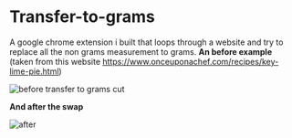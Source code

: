 # Transfer-to-grams
A google chrome extension i built that loops through a website and try to replace all the non grams measurement to grams.
**An before example** (taken from this website https://www.onceuponachef.com/recipes/key-lime-pie.html)

![before transfer to grams cut](https://user-images.githubusercontent.com/16292843/198869869-3b073b48-9450-46a3-8798-8ada45c94934.png)

**And after the swap**

![after](https://user-images.githubusercontent.com/16292843/198869874-39468e47-40ef-422a-a048-76ba50265e45.png)
